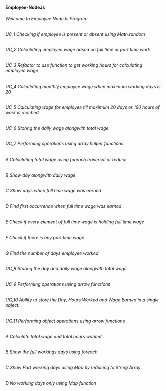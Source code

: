 #### Employee-NodeJs

###### Welcome to Employee NodeJs Program

###### UC_1 Checking if employee is present or absent using Math.random

###### UC_2 Calculating employee wage based on full time or part time work

###### UC_3 Refactor to use function to get working hours for calculating employee wage

###### UC_4 Calculating monthly employee wage when maximum working days is 20

###### UC_5 Calculating wage for employee till maximum 20 days or 160 hours of work is reached

###### UC_6 Storing the daily wage alongwith total wage

###### UC_7 Performing operations using array helper functions
###### A  Calculating total wage using foreach traversal or reduce
###### B Show day alongwith daily wage
###### C Show days when full time wage was earned
###### D Find first occurrence when full time wage was earned
###### E Check if every element of full time wage is holding full time wage
###### F Check if there is any part time wage
###### G Find the number of days employee worked

###### UC_8 Storing the day and daily wage alongwith total wage

###### UC_9 Performing operations using arrow functions

###### UC_10 Ability to store the Day, Hours Worked and Wage Earned in a single object.

###### UC_11 Performing object operations using arrow functions
###### A Calculate total wage and total hours worked
###### B Show the full workings days using foreach
###### C Show Part working days using Map by reducing to String Array
###### D No working days only using Map function